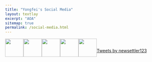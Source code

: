 ```yaml
---
title: "Yongfei's Social Media"
layout: textlay
excerpt: "AOA"
sitemap: true
permalink: /social-media.html
---
```


<div class="col-sm-8 clearfix">
<a href="https://www.facebook.com/yongfei.wang"><img src="{{ site.url }}{{ site.baseurl }}/images/logopic/FB.png" class="img-responsive" width="60px" style="float: left" /></a> 
<a href="https://https://github.com/wangyf"><img src="{{ site.url }}{{ site.baseurl }}/images/logopic/GH.png" class="img-responsive" width="60px" style="float: left" /></a>
<a href="https://www.researchgate.net/profile/Yongfei_Wang3"><img src="{{ site.url }}{{ site.baseurl }}/images/logopic/RG.png" class="img-responsive" width="60px" style="float: left" /></a>
<a href="https://https://twitter.com/newsettler123"><img src="{{ site.url }}{{ site.baseurl }}/images/logopic/TT.png" class="img-responsive" width="60px" style="float: left" /></a>
<a href="https://https://www.youtube.com/channel/UC6_li0YehJfBL6lEJ5Rtjhw"><img src="{{ site.url }}{{ site.baseurl }}/images/logopic/YT.png" class="img-responsive" width="60px" style="float: left" /></a>
</div>

<br>

<a class="twitter-timeline" data-width="600" data-height="1200" data-dnt="true" data-theme="light" href="https://twitter.com/newsettler123?ref_src=twsrc%5Etfw">Tweets by newsettler123</a> <script async src="https://platform.twitter.com/widgets.js" charset="utf-8"></script>
